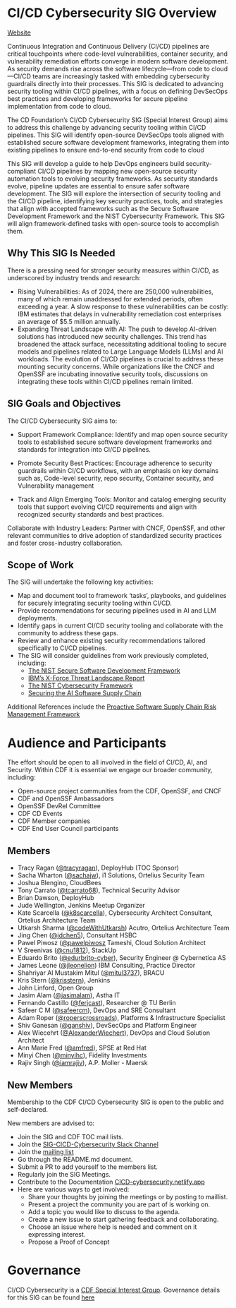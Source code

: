 # CI/CD Cybersecurity SIG Overview

[Website](https://cicd-cybersecurity.netlify.app/)

Continuous Integration and Continuous Delivery (CI/CD) pipelines are critical touchpoints where code-level vulnerabilities, container security, and vulnerability remediation efforts converge in modern software development. As security demands rise across the software lifecycle—from code to cloud—CI/CD teams are increasingly tasked with embedding cybersecurity guardrails directly into their processes. This SIG is dedicated to advancing security tooling within CI/CD pipelines, with a focus on defining DevSecOps best practices and developing frameworks for secure pipeline implementation from code to cloud.

The CD Foundation’s CI/CD Cybersecurity SIG (Special Interest Group) aims to address this challenge by advancing security tooling within CI/CD pipelines. This SIG will identify open-source DevSecOps tools aligned with established secure software development frameworks, integrating them into existing pipelines to ensure end-to-end security from code to cloud

This SIG will develop a guide to help DevOps engineers build security-compliant CI/CD pipelines by mapping new open-source security automation tools to evolving security frameworks. As security standards evolve, pipeline updates are essential to ensure safer software development. The SIG will explore the intersection of security tooling and the CI/CD pipeline, identifying key security practices, tools, and strategies that align with accepted frameworks such as the Secure Software Development Framework and the NIST Cybersecurity Framework. This SIG will align framework-defined tasks with open-source tools to accomplish them.

## Why This SIG Is Needed

There is a pressing need for stronger security measures within CI/CD, as underscored by industry trends and research:
- Rising Vulnerabilities: As of 2024, there are 250,000 vulnerabilities, many of which remain unaddressed for extended periods, often exceeding a year. A slow response to these vulnerabilities can be costly: IBM estimates that delays in vulnerability remediation cost enterprises an average of $5.5 million annually.
- Expanding Threat Landscape with AI: The push to develop AI-driven solutions has introduced new security challenges. This trend has broadened the attack surface, necessitating additional tooling to secure models and pipelines related to Large Language Models (LLMs) and AI workloads.
The evolution of CI/CD pipelines is crucial to address these mounting security concerns. While organizations like the CNCF and OpenSSF are incubating innovative security tools, discussions on integrating these tools within CI/CD pipelines remain limited.

## SIG Goals and Objectives

The CI/CD Cybersecurity SIG aims to:

- Support Framework Compliance: Identify and map open source security tools to established secure software development frameworks and standards for integration into CI/CD pipelines.

- Promote Security Best Practices: Encourage adherence to security guardrails within CI/CD workflows, with an emphasis on key domains such as, Code-level security, repo security, Container security, and Vulnerability management

- Track and Align Emerging Tools:  Monitor and catalog emerging security tools that support evolving CI/CD requirements and align with recognized security standards and best practices.


Collaborate with Industry Leaders:
Partner with CNCF, OpenSSF, and other relevant communities to drive adoption of standardized security practices and foster cross-industry collaboration.
## Scope of Work

The SIG will undertake the following key activities:
- Map and document tool to framework ‘tasks’, playbooks, and guidelines for securely integrating security tooling within CI/CD.
- Provide recommendations for securing pipelines used in AI and LLM deployments.
- Identify gaps in current CI/CD security tooling and collaborate with the community to address these gaps.
- Review and enhance existing security recommendations tailored specifically to CI/CD pipelines.
- The SIG will consider guidelines from work previously completed, including:
  - [The NIST Secure Software Development Framework](https://www.cisa.gov/resources-tools/resources/nist-sp-800-218-secure-software-development-framework-v11-recommendations-mitigating-risk-software)
  - [IBM’s X-Force Threat Landscape Report](https://www.ibm.com/reports/threat-intelligence)
  - [The NIST Cybersecurity Framework](https://www.nist.gov/cyberframework)
  - [Securing the AI Software Supply Chain](https://research.google/pubs/securing-the-ai-software-supply-chain/)

Additional References include the [Proactive Software Supply Chain Risk Management Framework](https://s3c2.org/psscrm/)

# Audience and Participants

The effort should be open to all involved in the field of CI/CD, AI, and Security. Within CDF it is essential we engage our broader community, including:
- Open-source project communities from the CDF, OpenSSF, and CNCF
- CDF and OpenSSF Ambassadors
- OpenSSF DevRel Committee
- CDF CD Events
- CDF Member companies
- CDF End User Council participants

## Members

* Tracy Ragan ([@tracyragan](https://github.com/tracyragan)), DeployHub (TOC Sponsor)
* Sacha Wharton ([@sachajw](https://github.com/sachajw)), i1 Solutions, Ortelius Security Team
* Joshua Blengino, CloudBees
* Tony Carrato ([@tcarrato68](https://github.com/@tcarrato68)), Technical Security Advisor
* Brian Dawson, DeployHub
* Jude Wellington, Jenkins Meetup Organizer
* Kate Scarcella ([@k8scarcella](http://github.com/k8scarcella)), Cybersecurity Architect Consultant, Ortelius Architecture Team
* Utkarsh Sharma ([@codeWithUtkarsh](http://github.com/codeWithUtkarsh)) Acutro, Ortelius Architecture Team
* Jing Chen ([@jdchen5](https://github.com/jdchen5)), Consultant HSBC
* Pawel Piwosz ([@pawelpiwosz](https://github.com/pawelpiwosz/) Tameshi, Cloud Solution Architect
* V Sreenivas ([@cnu1812](https://github.com/cnu1812)), StackUp
* Eduardo Brito ([@edurbrito-cyber](https://github.com/edurbrito-cyber)), Security Engineer @ Cybernetica AS
* James Leone ([@jleonelion](https://github.com/jleonelion)) IBM Consulting, Practice Director
* Shahriyar Al Mustakim Mitul ([@mitul3737](https://github.com/mitul3737)), BRACU
* Kris Stern ([@krisstern](https://github.com/krisstern)), Jenkins
* John Linford, Open Group
* Jasim Alam ([@jasimalam](https://github.com/jasimalam)), Astha IT
* Fernando Castillo ([@ferjcast](https://github.com/ferjcast)), Researcher  @ TU Berlin
* Safeer C M ([@safeercm](https://github.com/safeercm)), DevOps and SRE Consultant
* Adam Roper ([@roperscrossroads](https://github.com/roperscrossroads)), Platforms & Infrastructure Specialist
* Shiv Ganesan ([@ganshiv](https://github.com/ganshiv)), DevSecOps and Platform Engineer
* Alex Wiecehrt ([@AlexanderWiechert](https://github.com/AlexanderWiechert)), DevOps and Cloud Solution Architect
* Ann Marie Fred ([@amfred](https://github.com/amfred)), SPSE at Red Hat
* Minyi Chen ([@minyihc](https://github.com/minyihc)), Fidelity Investments
* Rajiv Singh ([@iamrajiv](https://github.com/iamrajiv)), A.P. Moller - Maersk

## New Members

Membership to the CDF CI/CD Cybersecurity SIG is open to the public and self-declared.

New members are advised to:

* Join the SIG and CDF TOC mail lists.
* Join the [SIG-CICD-Cybersecurity Slack Channel](https://cdeliveryfdn.slack.com/archives/C082V7WN9K4)
* Join the [mailing list](https://lists.cd.foundation/g/CICD-Cybersecurity)
* Go through the README.md document.
* Submit a PR to add yourself to the members list.
* Regularly join the SIG Meetings.
* Contribute to the Documentation [CICD-cybersecurity.netlify.app](https://cicd-cybersecurity.netlify.app/community/)
* Here are various ways to get involved:
  * Share your thoughts by joining the meetings or by posting to maillist.
  * Present a project the community you are part of is working on.
  * Add a topic you would like to discuss to the agenda.
  * Create a new issue to start gathering feedback and collaborating.
  * Choose an issue where help is needed and comment on it expressing interest.
  * Propose a Proof of Concept

# Governance

CI/CD Cybersecurity is a [CDF Special Interest Group](https://github.com/cdfoundation/toc/tree/master/sigs).
Governance details for this SIG can be found [here](https://github.com/cdfoundation/CICD-Cybersecurity#governance)
